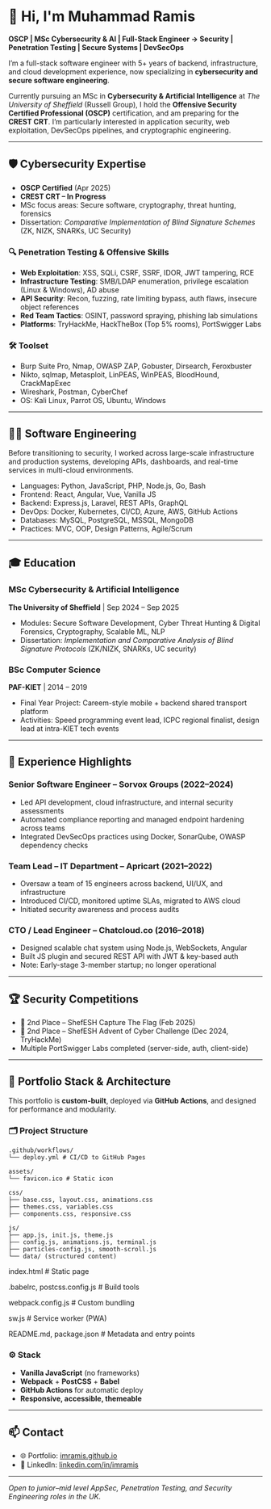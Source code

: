 # 👋 Hi, I'm Muhammad Ramis

**OSCP | MSc Cybersecurity & AI | Full-Stack Engineer → Security | Penetration Testing | Secure Systems | DevSecOps**

I’m a full-stack software engineer with 5+ years of backend, infrastructure, and cloud development experience, now specializing in **cybersecurity and secure software engineering**.

Currently pursuing an MSc in **Cybersecurity & Artificial Intelligence** at *The University of Sheffield* (Russell Group), I hold the **Offensive Security Certified Professional (OSCP)** certification, and am preparing for the **CREST CRT**. I’m particularly interested in application security, web exploitation, DevSecOps pipelines, and cryptographic engineering.

---

## 🛡️ Cybersecurity Expertise

- **OSCP Certified** (Apr 2025)
- **CREST CRT – In Progress**
- MSc focus areas: Secure software, cryptography, threat hunting, forensics
- Dissertation: *Comparative Implementation of Blind Signature Schemes* (ZK, NIZK, SNARKs, UC Security)

### 🔍 Penetration Testing & Offensive Skills

- **Web Exploitation**: XSS, SQLi, CSRF, SSRF, IDOR, JWT tampering, RCE
- **Infrastructure Testing**: SMB/LDAP enumeration, privilege escalation (Linux & Windows), AD abuse
- **API Security**: Recon, fuzzing, rate limiting bypass, auth flaws, insecure object references
- **Red Team Tactics**: OSINT, password spraying, phishing lab simulations
- **Platforms**: TryHackMe, HackTheBox (Top 5% rooms), PortSwigger Labs

### 🛠️ Toolset

- Burp Suite Pro, Nmap, OWASP ZAP, Gobuster, Dirsearch, Feroxbuster
- Nikto, sqlmap, Metasploit, LinPEAS, WinPEAS, BloodHound, CrackMapExec
- Wireshark, Postman, CyberChef
- OS: Kali Linux, Parrot OS, Ubuntu, Windows

---

## 👨‍💻 Software Engineering

Before transitioning to security, I worked across large-scale infrastructure and production systems, developing APIs, dashboards, and real-time services in multi-cloud environments.

- Languages: Python, JavaScript, PHP, Node.js, Go, Bash
- Frontend: React, Angular, Vue, Vanilla JS
- Backend: Express.js, Laravel, REST APIs, GraphQL
- DevOps: Docker, Kubernetes, CI/CD, Azure, AWS, GitHub Actions
- Databases: MySQL, PostgreSQL, MSSQL, MongoDB
- Practices: MVC, OOP, Design Patterns, Agile/Scrum

---

## 🎓 Education

### MSc Cybersecurity & Artificial Intelligence  
**The University of Sheffield** | Sep 2024 – Sep 2025  
- Modules: Secure Software Development, Cyber Threat Hunting & Digital Forensics, Cryptography, Scalable ML, NLP  
- Dissertation: *Implementation and Comparative Analysis of Blind Signature Protocols* (ZK/NIZK, SNARKs, UC security)

### BSc Computer Science  
**PAF-KIET** | 2014 – 2019  
- Final Year Project: Careem-style mobile + backend shared transport platform  
- Activities: Speed programming event lead, ICPC regional finalist, design lead at intra-KIET tech events

---

## 💼 Experience Highlights

### **Senior Software Engineer** – Sorvox Groups (2022–2024)  
- Led API development, cloud infrastructure, and internal security assessments  
- Automated compliance reporting and managed endpoint hardening across teams  
- Integrated DevSecOps practices using Docker, SonarQube, OWASP dependency checks

### **Team Lead – IT Department** – Apricart (2021–2022)  
- Oversaw a team of 15 engineers across backend, UI/UX, and infrastructure  
- Introduced CI/CD, monitored uptime SLAs, migrated to AWS cloud  
- Initiated security awareness and process audits

### **CTO / Lead Engineer** – Chatcloud.co (2016–2018)  
- Designed scalable chat system using Node.js, WebSockets, Angular  
- Built JS plugin and secured REST API with JWT & key-based auth  
- Note: Early-stage 3-member startup; no longer operational

---

## 🏆 Security Competitions

- 🥈 2nd Place – ShefESH Capture The Flag (Feb 2025)  
- 🥈 2nd Place – ShefESH Advent of Cyber Challenge (Dec 2024, TryHackMe)  
- Multiple PortSwigger Labs completed (server-side, auth, client-side)

---

## 🧰 Portfolio Stack & Architecture

This portfolio is **custom-built**, deployed via **GitHub Actions**, and designed for performance and modularity.

### 🗂️ Project Structure

```
.github/workflows/
└── deploy.yml # CI/CD to GitHub Pages

assets/
└── favicon.ico # Static icon

css/
├── base.css, layout.css, animations.css
├── themes.css, variables.css
├── components.css, responsive.css

js/
├── app.js, init.js, theme.js
├── config.js, animations.js, terminal.js
├── particles-config.js, smooth-scroll.js
└── data/ (structured content)
```

index.html # Static page

.babelrc, postcss.config.js # Build tools

webpack.config.js # Custom bundling

sw.js # Service worker (PWA)


README.md, package.json # Metadata and entry points


### ⚙️ Stack

- **Vanilla JavaScript** (no frameworks)
- **Webpack** + **PostCSS** + **Babel**
- **GitHub Actions** for automatic deploy
- **Responsive, accessible, themeable**

---

## 📫 Contact

- 🌐 Portfolio: [imramis.github.io](https://imramis.github.io)
- 💼 LinkedIn: [linkedin.com/in/imramis](https://www.linkedin.com/in/imramis)

---

*Open to junior–mid level AppSec, Penetration Testing, and Security Engineering roles in the UK.*
